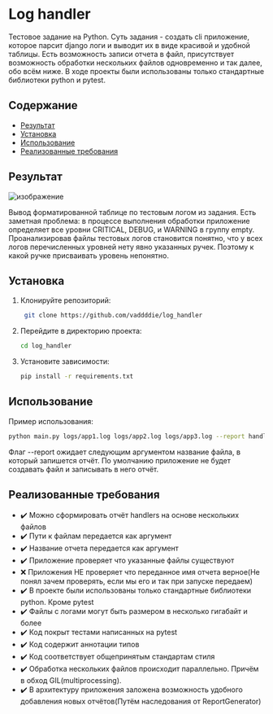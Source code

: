 # Log handler

Тестовое задание на Python. Суть задания - создать cli приложение, которое парсит django логи и выводит их в виде красивой и удобной таблицы. Есть возможность записи отчета в файл, присутствует возможность обработки нескольких файлов одновременно и так далее, обо всём ниже. В ходе проекты были использованы только стандартные библиотеки python и pytest.

## Содержание

- [Результат](#результат)
- [Установка](#установка)
- [Использование](#использование)
- [Реализованные требования](#требования)

## Результат

![изображение](https://github.com/user-attachments/assets/635dc2d2-aa59-420b-a5bb-601903c45e03)

Вывод форматированной таблице по тестовым логом из задания.
Есть заметная проблема: в процессе выполнения обработки приложение определяет все уровни CRITICAL, DEBUG, и WARNING в группу empty. Проанализировав файлы тестовых логов становится понятно, что у всех логов перечисленных уровней нету явно указанных ручек. Поэтому к какой ручке присваивать уровень непонятно.

## Установка

1. Клонируйте репозиторий:
   ```bash
    git clone https://github.com/vaddddie/log_handler
    ```
2. Перейдите в директорию проекта:
    ```bash
    cd log_handler
    ```
3. Установите зависимости:
    ```bash
    pip install -r requirements.txt
    ```
    
## Использование

Пример использования:
   ```bash
   python main.py logs/app1.log logs/app2.log logs/app3.log --report handler
   ```
Флаг --report ожидает следующим аргументом название файла, в который запишется отчёт. По умолчанию приложение не будет создавать файл и записывать в него отчёт.

## Реализованные требования

- ✔️ Можно сформировать отчёт handlers на основе нескольких файлов
- ✔️ Пути к файлам передается как аргумент
- ✔️ Название отчета передается как аргумент
- ✔️ Приложение проверяет что указанные файлы существуют
- ❌ Приложения НЕ проверяет что переданное имя отчета верное(Не понял зачем проверять, если мы его и так при запуске передаем)
- ✔️ В проекте были использованы только стандартные библиотеки python. Кроме pytest 
- ✔️ Файлы с логами могут быть размером в несколько гигабайт и более
- ✔️ Код покрыт тестами написанных на pytest
- ✔️ Код содержит аннотации типов
- ✔️ Код соответствует общепринятым стандартам стиля
- ✔️ Обработка нескольких файлов происходит параллельно. Причём в обход GIL(multiprocessing).
- ✔️ В архитектуру приложения заложена возможность удобного добавления новых отчётов(Путём наследования от ReportGenerator)



   
